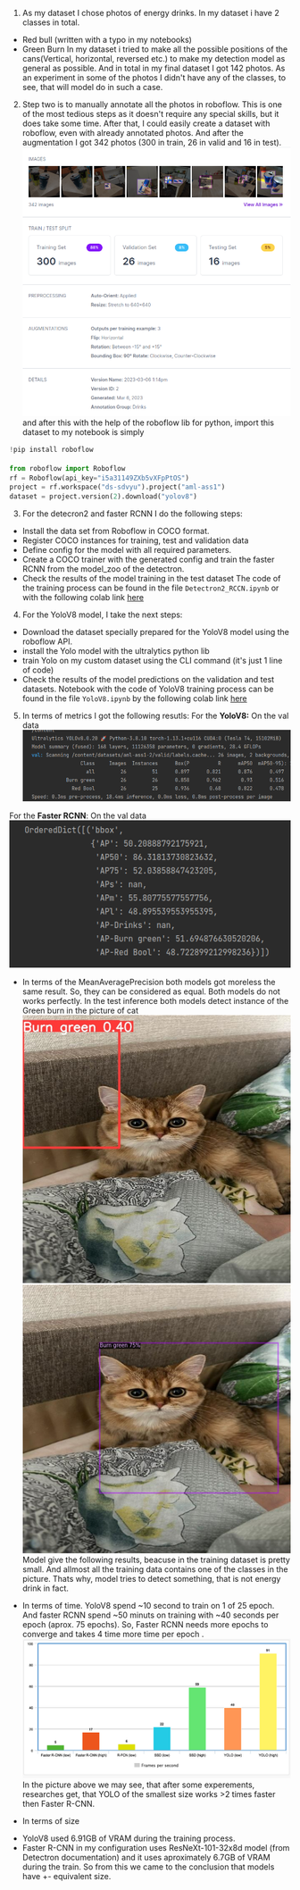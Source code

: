 1) As my dataset I chose photos of energy drinks. In my dataset i have 2 classes in total. 
- Red bull (written with a typo in my notebooks)
- Green Burn
In my dataset i tried to make all the possible positions of the cans(Vertical, horizontal, reversed etc.) to make my detection model as general as possible. And in total in my final dataset I got 142 photos. As an experiment in some of the photos I didn't have any of the classes, to see, that will model do in such a case.

2) Step two is to manually annotate all the photos in roboflow. This is one of the most tedious steps as it doesn't require any special skills, but it does take some time. After that, I could easily create a dataset with roboflow, even with already annotated photos. And after the augmentation I got 342 photos (300 in train, 26 in valid and 16 in test).  
 ![asd](report_imgs/1.png)
 and after this with the help of the roboflow lib for python, import this dataset to my notebook is simply 
```python
!pip install roboflow

from roboflow import Roboflow
rf = Roboflow(api_key="i5a31149ZXb5vXFpPtOS")
project = rf.workspace("ds-sdvyu").project("aml-ass1")
dataset = project.version(2).download("yolov8")
```

3)  For the detecron2 and faster RCNN I do the following steps:
- Install the data set from Roboflow in COCO format.
- Register COCO instances for training, test and validation data
- Define config for the model with all required parameters.
- Create a COCO trainer with the generated config and train the faster RCNN from the model_zoo of the detectron.
- Check the results of the model training in the test dataset
The code of the training process can be found in the file `Detectron2_RCCN.ipynb` or with the following colab link [here](https://colab.research.google.com/drive/1QQJWLg61ZK5pgKLguKhX8zFoEeP8FMts?usp=sharing)

4) For the YoloV8 model, I take the next steps:
- Download the dataset specially prepared for the YoloV8 model using the roboflow API.
- install the Yolo model with the ultralytics python lib
- train Yolo on my custom dataset using the CLI command (it's just 1 line of code)
- Check the results of the model predictions on the validation and test datasets.
Notebook with the code of YoloV8 training process can be found in the file `YoloV8.ipynb` by the following colab link [here](https://colab.research.google.com/drive/1v68zZk8oGCNqO5AWJpmm9xDTLDn0HpC4?usp=sharing)

5) In terms of metrics I got the following resutls:
For the **YoloV8:**
On the val data
![seconds](report_imgs/2.png)

For the **Faster RCNN**:
On the val data
![third](report_imgs/3.png)
* In terms of the MeanAveragePrecision both models got moreless the same result. So, they can be considered as equal. Both models do not works perfectly. In the test inference both models detect instance of the Green burn in the picture of cat
![4](report_imgs/4.png) ![5](report_imgs/5.png)
Model give the following results, beacuse in the training dataset is pretty small. And allmost all the training data contains one of the classes in the picture. Thats why, model tries to detect something, that is not energy drink in fact.


* In terms of time.  YoloV8 spend ~10 second to train on 1 of 25 epoch. And faster RCNN spend ~50 minuts on training with ~40 seconds per epoch (aprox. 75 epochs). So, Faster RCNN needs more epochs to converge and takes 4 time more time per epoch .
 ![6](report_imgs/6.png)
In the picture above we may see, that after some experements, researches get, that YOLO of the smallest size works >2 times faster then Faster R-CNN.


* In terms of size
 - YoloV8 used 6.91GB of VRAM during the training process.
 - Faster R-CNN in my configuration uses ResNeXt-101-32x8d model (from Detectron documentation) and it uses aproximately 6.7GB of VRAM during the train.
 So from this we came to the conclusion that models have +- equivalent size.
